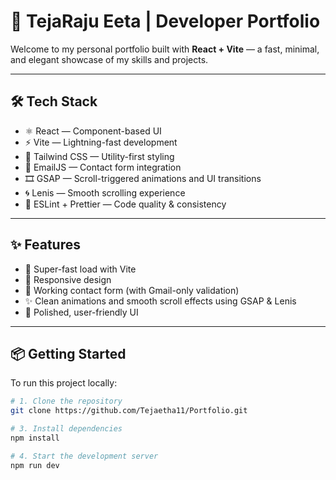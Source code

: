 # 🚀 TejaRaju Eeta | Developer Portfolio

Welcome to my personal portfolio built with **React + Vite** — a fast, minimal, and elegant showcase of my skills and projects.

---

## 🛠 Tech Stack

- ⚛️ React — Component-based UI
- ⚡ Vite — Lightning-fast development
- 🎨 Tailwind CSS — Utility-first styling
- 💌 EmailJS — Contact form integration
- 🎞️ GSAP — Scroll-triggered animations and UI transitions
- 🌀 Lenis — Smooth scrolling experience
- 🧼 ESLint + Prettier — Code quality & consistency

---

## ✨ Features

- 🚀 Super-fast load with Vite
- 📱 Responsive design
- 💬 Working contact form (with Gmail-only validation)
- ✨ Clean animations and smooth scroll effects using GSAP & Lenis
- 🎯 Polished, user-friendly UI

---

## 📦 Getting Started

To run this project locally:

```bash
# 1. Clone the repository
git clone https://github.com/Tejaetha11/Portfolio.git

# 3. Install dependencies
npm install

# 4. Start the development server
npm run dev

